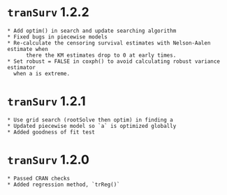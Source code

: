 # `tranSurv` 1.2.2
  	* Add optim() in search and update searching algorithm
	* Fixed bugs in piecewise models
	* Re-calculate the censoring survival estimates with Nelson-Aalen estimate when
          there the KM estimates drop to 0 at early times.
	* Set robust = FALSE in coxph() to avoid calculating robust variance estimator
	  when a is extreme.
# `tranSurv` 1.2.1
  	* Use grid search (rootSolve then optim) in finding a
  	* Updated piecewise model so `a` is optimized globally
  	* Added goodness of fit test
# `tranSurv` 1.2.0
	* Passed CRAN checks
	* Added regression method, `trReg()`